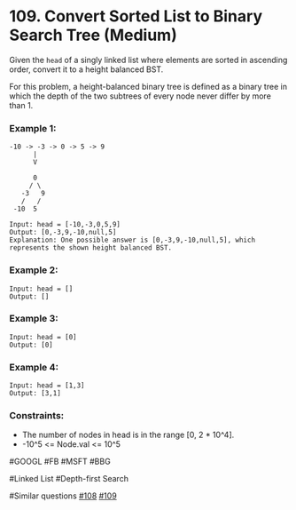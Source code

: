 # 109. Convert Sorted List to Binary Search Tree (Medium)

Given the `head` of a singly linked list where elements are sorted in ascending order, convert it to a height balanced BST.

For this problem, a height-balanced binary tree is defined as a binary tree in which the depth of the two subtrees of every node never differ by more than 1.

### Example 1:

```
-10 -> -3 -> 0 -> 5 -> 9
      |
      V

      0
     / \
   -3   9
   /   /
 -10  5

Input: head = [-10,-3,0,5,9]
Output: [0,-3,9,-10,null,5]
Explanation: One possible answer is [0,-3,9,-10,null,5], which represents the shown height balanced BST.
```

### Example 2:

```
Input: head = []
Output: []
```

### Example 3:

```
Input: head = [0]
Output: [0]
```

### Example 4:

```
Input: head = [1,3]
Output: [3,1]
```

### Constraints:

- The number of nodes in head is in the range [0, 2 * 10^4].
- -10^5 <= Node.val <= 10^5

#GOOGL #FB #MSFT #BBG

#Linked List #Depth-first Search

#Similar questions [#108](../p108e/README.md) [#109](../p109m/README.md)

